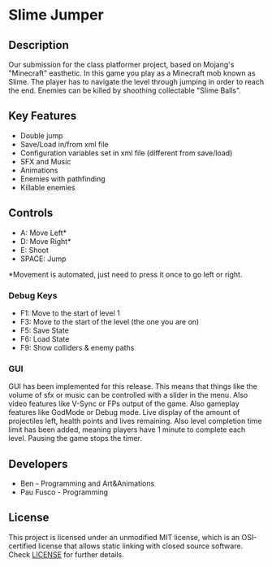 # Slime Jumper

## Description

Our submission for the class platformer project, based on Mojang's "Minecraft" easthetic. In this game you play as a Minecraft mob known as Slime. The player has to navigate the level through jumping in order to reach the end.
Enemies can be killed by shoothing collectable "Slime Balls".

## Key Features

 - Double jump
 - Save/Load in/from xml file
 - Configuration variables set in xml file (different from save/load)
 - SFX and Music
 - Animations
 - Enemies with pathfinding
 - Killable enemies

## Controls

 - A: Move Left*
 - D: Move Right*
 - E: Shoot
 - SPACE: Jump

 *Movement is automated, just need to press it once to go left or right.
### Debug Keys
  - F1: Move to the start of level 1
  - F3: Move to the start of the level (the one you are on)
  - F5: Save State
  - F6: Load State
  - F9: Show colliders & enemy paths

### GUI
GUI has been implemented for this release. This means that things like the volume of sfx or music can be controlled with a slider in the menu. Also video features like V-Sync or FPs output of the game. Also gameplay features like GodMode or Debug mode.
Live display of the amount of projectiles left, health points and lives remaining. Also level completion time limit has been added, meaning players have 1 minute to complete each level. Pausing the game stops the timer.

## Developers

 - Ben - Programming and Art&Animations
 - Pau Fusco - Programming

## License

This project is licensed under an unmodified MIT license, which is an OSI-certified license that allows static linking with closed source software. Check [LICENSE](LICENSE) for further details.
